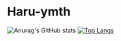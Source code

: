 # Haru-ymth
![Anurag's GitHub stats](https://github-readme-stats.vercel.app/api?username=haru-ymth&show_icons=true&theme=radical)
[![Top Langs](https://github-readme-stats.vercel.app/api/top-langs/?username=haru-ymth&layout=compact)](https://github.com/anuraghazra/github-readme-stats)
